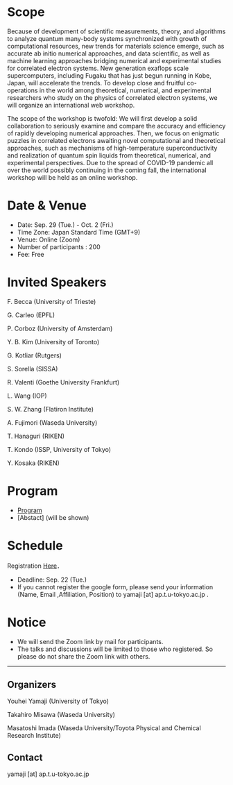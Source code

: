 # Scope

Because of development of scientific measurements, theory, and algorithms to analyze quantum many-body systems synchronized with growth of computational resources, new trends for materials science emerge, such as accurate ab initio numerical approaches, and data scientific, as well as machine learning approaches bridging numerical and experimental studies for correlated electron systems. New generation exaflops scale supercomputers, including Fugaku that has just begun running in Kobe, Japan, will accelerate the trends.
To develop close and fruitful co-operations in the world among theoretical, numerical, and experimental researchers who study on the physics of correlated electron systems, we will organize an international web workshop.

The scope of the workshop is twofold:
We will first develop a solid collaboration to seriously examine and compare the accuracy and efficiency of rapidly developing numerical approaches. Then, we focus on enigmatic puzzles in correlated electrons awaiting novel computational and theoretical approaches, such as mechanisms of high-temperature superconductivity and realization of quantum spin liquids from theoretical, numerical, and experimental perspectives.
Due to the spread of COVID-19 pandemic all over the world possibly continuing in the coming fall, the international workshop will be held as an online workshop.

# Date & Venue

- Date:  Sep. 29 (Tue.) - Oct. 2 (Fri.)  
- Time Zone: Japan Standard Time (GMT+9)
- Venue: Online (Zoom) 
- Number of participants : 200
- Fee: Free

# Invited Speakers

F. Becca (University of Trieste)

G. Carleo (EPFL)

P. Corboz (University of Amsterdam)

Y. B. Kim (University of Toronto)

G. Kotliar (Rutgers)

S. Sorella (SISSA)

R. Valenti (Goethe University Frankfurt)

L. Wang (IOP)

S. W. Zhang (Flatiron Institute)

A. Fujimori (Waseda University)

T. Hanaguri (RIKEN)

T. Kondo (ISSP, University of Tokyo)

Y. Kosaka (RIKEN)

# Program

- [Program](program)
- [Abstact] (will be shown) <!-- [Abstract](abstracts) -->

# Schedule

Registration  [Here](https://docs.google.com/forms/d/1rwmE6K3eM2XluFawffUTzySRkpXwGPURUeLesnJrKuo/edit)．

- Deadline: Sep. 22 (Tue.)
- If you cannot register the google form,
please send your information (Name, Email ,Affiliation, Position) 
to yamaji [at] ap.t.u-tokyo.ac.jp .


# Notice

- We will send the Zoom link by mail for participants.
- The talks and discussions will be limited to those who registered. So please do not share the Zoom link with others. 

-----

## Organizers

Youhei Yamaji (University of Tokyo)  

Takahiro Misawa (Waseda University) 

Masatoshi Imada (Waseda University/Toyota Physical and Chemical Research Institute) 

## Contact

yamaji [at] ap.t.u-tokyo.ac.jp
